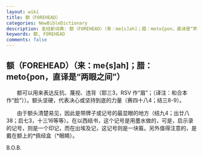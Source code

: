 ```yaml
---
layout: wiki
title: 额（FOREHEAD）
categories: NewBibleDictionary
description: 圣经新词典: 额（FOREHEAD）（来：me{s]ah]；腊：meto{pon，直译是“两眼之间”）
keywords: 额, FOREHEAD
comments: false
---
```


## 额（FOREHEAD）（来：me{s]ah]；腊：meto{pon，直译是“两眼之间”）

　　额可以用来表达反抗、蔑视、违背（耶三3，RSV 作“眉”；〔译注：和合本作“脸”〕）。额头坚硬，代表决心或坚持到底的力量（赛四十八4；结三8-9）。

　　由于额头清楚易见，因此是带牌子或记号的最显眼的地方（结九4；出廿八38；启七3，十三16等等）。在以西结书，这个记号是用墨水做的，可是，启示录的记号，则是一个印记，而在出埃及记，这记号则是一块匾。另外值得注意的，是戴在额上的*佩经盒（*眼睛）。

B.O.B.








